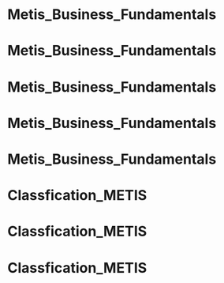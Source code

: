 # Metis_Business_Fundamentals
# Metis_Business_Fundamentals
# Metis_Business_Fundamentals
# Metis_Business_Fundamentals
# Metis_Business_Fundamentals
# Classfication_METIS
# Classfication_METIS
# Classfication_METIS
